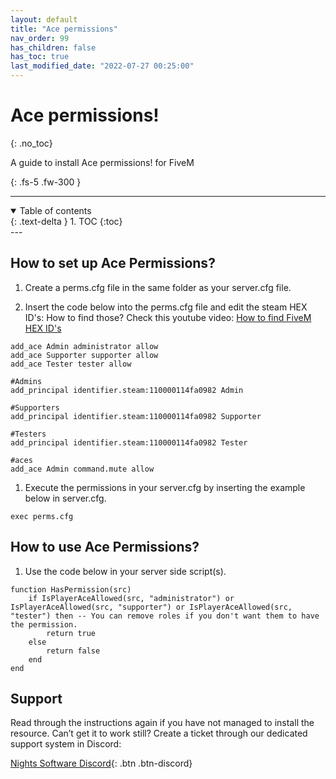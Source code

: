 ```yaml
---
layout: default
title: "Ace permissions"
nav_order: 99
has_children: false
has_toc: true
last_modified_date: "2022-07-27 00:25:00"
---
```


<!-- <img class="cover-img" src="/assets/img/garageSystem.gif" alt="Ace permissions! Resource" draggable="false"> -->

# Ace permissions!
{: .no_toc}

A guide to install Ace permissions! for FiveM

{: .fs-5 .fw-300 }

--- 
<details open markdown="block">
  <summary>
    Table of contents
  </summary>
  {: .text-delta }
1. TOC
{:toc}
</details>
---

## How to set up Ace Permissions?

1. Create a perms.cfg file in the same folder as your server.cfg file.

1. Insert the code below into the perms.cfg file and edit the steam HEX ID's: How to find those? Check this youtube video: [How to find FiveM HEX ID's](https://youtu.be/hyW9aFJI5_Q)

```
add_ace Admin administrator allow
add_ace Supporter supporter allow
add_ace Tester tester allow

#Admins
add_principal identifier.steam:110000114fa0982 Admin 

#Supporters
add_principal identifier.steam:110000114fa0982 Supporter 

#Testers
add_principal identifier.steam:110000114fa0982 Tester

#aces
add_ace Admin command.mute allow
```

1. Execute the permissions in your server.cfg by inserting the example below in server.cfg.

```
exec perms.cfg
```

## How to use Ace Permissions?

1. Use the code below in your server side script(s). 

```
function HasPermission(src) 
    if IsPlayerAceAllowed(src, "administrator") or IsPlayerAceAllowed(src, "supporter") or IsPlayerAceAllowed(src, "tester") then -- You can remove roles if you don't want them to have the permission.
        return true 
    else 
        return false 
    end
end
```

## Support

Read through the instructions again if you have not managed to install the resource. Can’t get it to work still? Create a ticket through our dedicated support system in Discord:

[Nights Software Discord](https://discord.nights-software.com){: .btn .btn-discord}